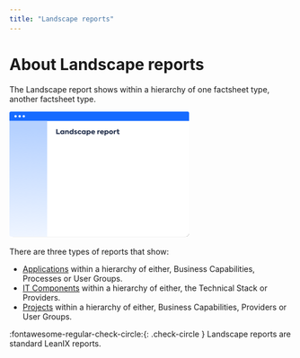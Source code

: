 ```yaml
---
title: "Landscape reports"
---
```


# About Landscape reports

The Landscape report shows within a hierarchy of one factsheet type, another factsheet type.

![Placeholder](../assets/images/landscape-thumbnail.png) 

<!--
![](https://www.leanix.net/hubfs/landscape-functionalfit-8-Col-XL.svg)
-->

There are three types of reports that show:

- [Applications](application-landscape-reports.md) within a hierarchy of either, Business Capabilities, Processes or User Groups.
- [IT Components](it-component-landscape-reports.md) within a hierarchy of either, the Technical Stack or Providers.
- [Projects](project-landscape-reports.md) within a hierarchy of either, Business Capabilities, Providers or User Groups.

:fontawesome-regular-check-circle:{: .check-circle }  Landscape reports are standard LeanIX reports.
